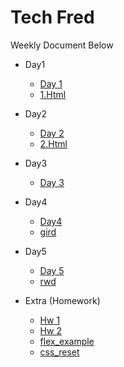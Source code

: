 # Tech Fred

Weekly Document Below
- Day1
  - [Day 1](./docs/days_1.md) 
  - [1.Html](./src/1.html)
  
- Day2
  - [Day 2](./docs/days_2.md)
  - [2.Html](./src/2.html)

- Day3
  - [Day 3](./docs/days_3.md)

- Day4
  - [Day4](./docs/days_4.md)
  - [gird](./src/gird.html)

- Day5
  - [Day 5](./docs/days_5.md)
  - [rwd](./src/3.html)

- Extra (Homework)
  - [Hw 1](./homework/hw1.html)
  - [Hw 2](./homework/hw2.html)
  - [flex_example](./homework/flex_example.html)
  - [css_reset](./homework/css_reset.html)
